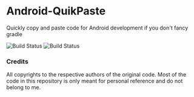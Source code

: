 # Android-QuikPaste
Quickly copy and paste code for Android development if you don't fancy gradle

![Build Status](https://img.shields.io/badge/QuickPaste-Awesome-brightgreen.svg) ![Build Status](https://img.shields.io/badge/KeeG-For%20Fun-ff69b4.svg)

### Credits
All copyrights to the respective authors of the original code. Most of the code in this repository is only meant for personal reference and do not belong to me.
